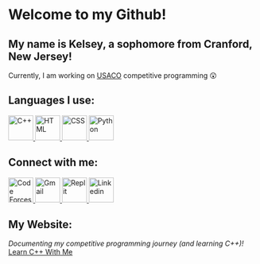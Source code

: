 <h1>Welcome to my Github!</h1>
<h2>My name is Kelsey, a sophomore from Cranford, New Jersey!</h2>
<p>Currently, I am working on <a href="http://www.usaco.org/" target="_blank">USACO</a> competitive programming 😲</p>
<h2>Languages I use:</h2>
<a href="https://cplusplus.com/" target="_blank"><img src="https://upload.wikimedia.org/wikipedia/commons/thumb/1/18/ISO_C%2B%2B_Logo.svg/1822px-ISO_C%2B%2B_Logo.svg.png" alt="C++" width=50px>
</a>
<a href="https://www.w3schools.com/html/" target="_blank"><img src="https://upload.wikimedia.org/wikipedia/commons/thumb/6/61/HTML5_logo_and_wordmark.svg/512px-HTML5_logo_and_wordmark.svg.png?20170517184425" alt="HTML" width=50px>
</a>
<a href="https://www.w3schools.com/css/" target="_blank"><img src="https://cdn.freebiesupply.com/logos/large/2x/css3-logo-png-transparent.png" alt="CSS" width=50px>
</a>
<a href="https://www.python.org/" target="_blank"><img src="https://upload.wikimedia.org/wikipedia/commons/thumb/c/c3/Python-logo-notext.svg/1869px-Python-logo-notext.svg.png" alt="Python" width=50px>
</a>

<h2>Connect with me:</h2>
<a href="https://codeforces.com/profile/kelseym" target="_blank"><img src="https://cdn.iconscout.com/icon/free/png-256/code-forces-3628695-3029920.png" alt="Code Forces" width=50px>
</a>
<a href="mailto: kelsrmcintyre@gmail.com" target="_blank"><img src="https://upload.wikimedia.org/wikipedia/commons/thumb/7/7e/Gmail_icon_%282020%29.svg/2560px-Gmail_icon_%282020%29.svg.png" alt="Gmail" width=50px>
</a>
<a href="https://replit.com/@KelseyMcIntyre" target="_blank"><img src="https://upload.wikimedia.org/wikipedia/commons/thumb/b/b2/Repl.it_logo.svg/768px-Repl.it_logo.svg.png" alt="Replit" width=50px>
</a>
<a href="https://www.linkedin.com/in/kelsey-mcintyre-9806a6230/" target="_blank"><img src="https://cdn-icons-png.flaticon.com/512/174/174857.png" alt="Linkedin" width=50px></a>
<h2>My Website:</h2>
<em>Documenting my competitive programming journey (and learning C++)!</em><br>
<a href="https://learncppwithme.github.io/" target="_blank">Learn C++ With Me</a>
